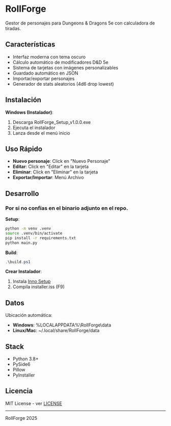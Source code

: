 ﻿# RollForge

Gestor de personajes para Dungeons & Dragons 5e con calculadora de tiradas.

## Características

- Interfaz moderna con tema oscuro
- Cálculo automático de modificadores D&D 5e
- Sistema de tarjetas con imágenes personalizables
- Guardado automático en JSON
- Importar/exportar personajes
- Generador de stats aleatorios (4d6 drop lowest)

## Instalación

**Windows (Instalador)**:

1. Descarga RollForge_Setup_v1.0.0.exe
2. Ejecuta el instalador
3. Lanza desde el menú inicio

## Uso Rápido

- **Nuevo personaje**: Click en "Nuevo Personaje"
- **Editar**: Click en "Editar" en la tarjeta
- **Eliminar**: Click en "Eliminar" en la tarjeta
- **Exportar/Importar**: Menú Archivo

## Desarrollo

### Por si no confías en el binario adjunto en el repo.

**Setup**:

```bash
python -m venv .venv
source .venv/bin/activate
pip install -r requirements.txt
python main.py
```

**Build**:

```powershell
.\build.ps1
```

**Crear Instalador**:

1. Instala [Inno Setup](https://jrsoftware.org/isdl.php)
2. Compila installer.iss (F9)

## Datos

Ubicación automática:

- **Windows**: %LOCALAPPDATA%\RollForge\data
- **Linux/Mac**: ~/.local/share/RollForge/data

## Stack

- Python 3.8+
- PySide6
- Pillow
- PyInstaller

## Licencia

MIT License - ver [LICENSE](LICENSE)

---

RollForge 2025
